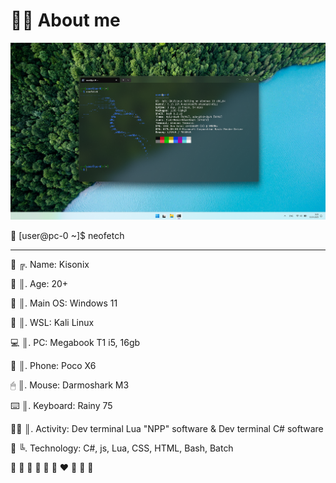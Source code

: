 # 🧑‍💻 About me

<a align="center" target="_blank" rel="noopener noreferrer" href="https://github.com/Kisonix-Dev/Kisonix-Dev/blob/main/img/Nneofetch.png"><img src="https://github.com/Kisonix-Dev/Kisonix-Dev/blob/main/img/Nneofetch.png" alt="TailwindCSS" style="max-width: 100%;"></a>

🐧 [user@pc-0 ~]$ neofetch

---

<p>👤 ╔. Name: Kisonix</p>
<p>🧩 ║. Age: 20+</p>
<p>🚀 ║. Main OS: Windows 11</p>
<p>🐧 ║. WSL: Kali Linux</p>
<p>💻 ║. PC: Megabook T1 i5, 16gb</p>
<p>📱 ║. Phone: Poco X6</p>
<p>🖱  ║. Mouse: Darmoshark M3</p>
<p>⌨️ ║. Keyboard: Rainy 75</p>
<p>🧑‍💻 ║. Activity: Dev terminal Lua "NPP" software & Dev terminal C# software</p>
<p>🍩 ╚. Technology: C#, js, Lua, CSS, HTML, Bash, Batch</p>

🩵 💙 💚 💜 💛 🧡 ❤️ 🩷 🤍 🖤

